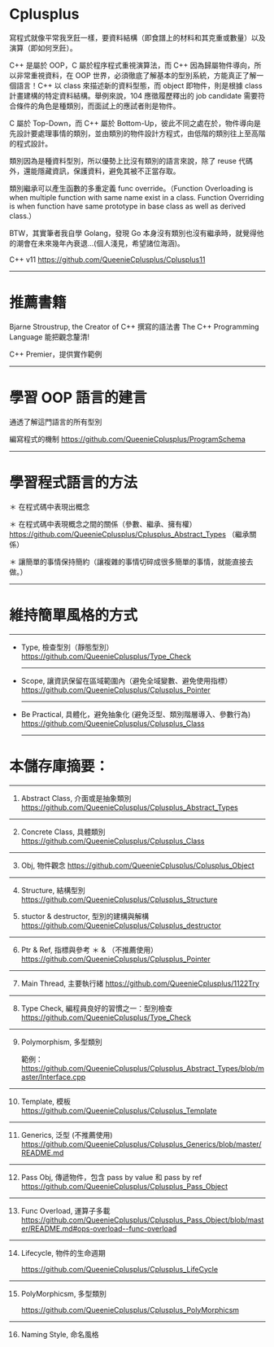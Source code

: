 # Cplusplus

寫程式就像平常我烹飪一樣，要資料結構（即食譜上的材料和其克重或數量）以及 演算（即如何烹飪）。

C++ 是屬於 OOP，C 屬於程序程式重視演算法，而 C++ 因為歸屬物件導向，所以非常重視資料，在 OOP 世界，必須徹底了解基本的型別系統，方能真正了解一個語言！C++ 以 class 來描述新的資料型態，而 object 即物件，則是根據 class 計畫建構的特定資料結構。舉例來說，104 應徵履歷釋出的 job candidate 需要符合條件的角色是種類別，而面試上的應試者則是物件。

C 屬於 Top-Down，而 C++ 屬於 Bottom-Up，彼此不同之處在於，物件導向是先設計要處理事情的類別，並由類別的物件設計方程式，由低階的類別往上至高階的程式設計。

類別因為是種資料型別，所以優勢上比沒有類別的語言來說，除了 reuse 代碼外，還能隱藏資訊，保護資料，避免其被不正當存取。

類別繼承可以產生函數的多重定義 func override。（Function Overloading is when multiple function with same name exist in a class. Function Overriding is when function have same prototype in base class as well as derived class.）

BTW，其實筆者我自學 Golang，發現 Go 本身沒有類別也沒有繼承時，就覺得他的潮會在未來幾年內衰退...(個人淺見，希望諸位海涵)。

C++ v11 https://github.com/QueenieCplusplus/Cplusplus11

_____________

# 推薦書籍

  Bjarne Stroustrup, the Creator of C++ 撰寫的語法書 The C++ Programming Language
  能把觀念釐清!
  
  C++ Premier，提供實作範例
  
 _____________

# 學習 OOP 語言的建言

通透了解這門語言的所有型別

編寫程式的機制
  https://github.com/QueenieCplusplus/ProgramSchema
  
  _____________

# 學習程式語言的方法

＊ 在程式碼中表現出概念

＊ 在程式碼中表現概念之間的關係（參數、繼承、擁有權）
   https://github.com/QueenieCplusplus/Cplusplus_Abstract_Types （繼承關係）

＊ 讓簡單的事情保持簡約（讓複雜的事情切碎成很多簡單的事情，就能直接去做。）

_____________

# 維持簡單風格的方式

_____________

* Type, 檢查型別（靜態型別） 
  https://github.com/QueenieCplusplus/Type_Check
  
  _____________

* Scope, 讓資訊保留在區域範圍內（避免全域變數、避免使用指標）
  https://github.com/QueenieCplusplus/Cplusplus_Pointer
  
  _____________

* Be Practical, 具體化，避免抽象化 (避免泛型、類別階層導入、參數行為) 
  https://github.com/QueenieCplusplus/Cplusplus_Class
  
  _____________

# 本儲存庫摘要：

_____________

1. Abstract Class, 介面或是抽象類別
  https://github.com/QueenieCplusplus/Cplusplus_Abstract_Types
  
_____________
  
2. Concrete Class, 具體類別
  https://github.com/QueenieCplusplus/Cplusplus_Class
  
_____________

3. Obj, 物件觀念
  https://github.com/QueenieCplusplus/Cplusplus_Object
  
_____________
  
4. Structure, 結構型別
  https://github.com/QueenieCplusplus/Cplusplus_Structure
  
5. stuctor & destructor, 型別的建構與解構
  https://github.com/QueenieCplusplus/Cplusplus_destructor
  
_____________
  
6. Ptr & Ref, 指標與參考 ＊ & （不推薦使用）
  https://github.com/QueenieCplusplus/Cplusplus_Pointer
  
_____________
  
7. Main Thread, 主要執行緒
  https://github.com/QueenieCplusplus/1122Try
  
_____________
  
8. Type Check, 編程員良好的習慣之一：型別檢查
  https://github.com/QueenieCplusplus/Type_Check
  
_____________
  
9. Polymorphism, 多型類別

   範例：
   https://github.com/QueenieCplusplus/Cplusplus_Abstract_Types/blob/master/Interface.cpp
   
_____________

10. Template, 模板
  https://github.com/QueenieCplusplus/Cplusplus_Template
  
_____________

11. Generics, 泛型 (不推薦使用)
  https://github.com/QueenieCplusplus/Cplusplus_Generics/blob/master/README.md
  
_____________

12. Pass Obj, 傳遞物件，包含 pass by value 和 pass by ref
  https://github.com/QueenieCplusplus/Cplusplus_Pass_Object
  
_____________

13. Func Overload, 運算子多載
 https://github.com/QueenieCplusplus/Cplusplus_Pass_Object/blob/master/README.md#ops-overload--func-overload

_____________

14. Lifecycle, 物件的生命週期

    https://github.com/QueenieCplusplus/Cplusplus_LifeCycle

_____________

15. PolyMorphicsm, 多型類別

    https://github.com/QueenieCplusplus/Cplusplus_PolyMorphicsm
    
_____________

16. Naming Style, 命名風格




